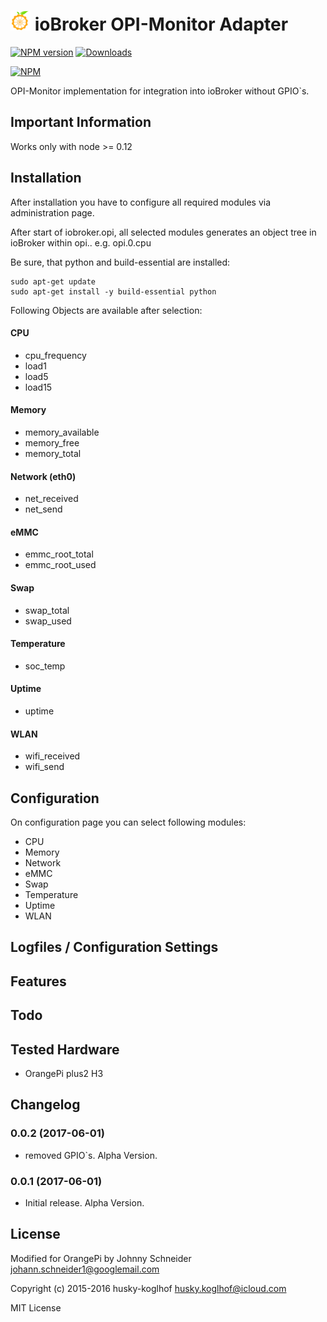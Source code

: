 ![Logo](admin/opi.png)
ioBroker OPI-Monitor Adapter
==============

[![NPM version](http://img.shields.io/npm/v/iobroker.opi.svg)](https://www.npmjs.com/package/iobroker.opi)
[![Downloads](https://img.shields.io/npm/dm/iobroker.opi.svg)](https://www.npmjs.com/package/iobroker.opi)

[![NPM](https://nodei.co/npm/iobroker.opi.png?downloads=true)](https://nodei.co/npm/iobroker.opi/)

OPI-Monitor implementation for integration into ioBroker without GPIO`s.

## Important Information
Works only with node >= 0.12


## Installation
After installation you have to configure all required modules via administration page.

After start of iobroker.opi, all selected modules generates
an object tree in ioBroker within opi.<instance>.<modulename>
e.g. opi.0.cpu

Be sure, that python and build-essential are installed:

```
sudo apt-get update
sudo apt-get install -y build-essential python
```

Following Objects are available after selection:

#### **CPU**
- cpu_frequency
- load1
- load5
- load15

#### **Memory**
- memory_available
- memory_free
- memory_total

#### **Network (eth0)**
- net_received
- net_send

#### **eMMC**
- emmc_root_total
- emmc_root_used

#### **Swap**
- swap_total
- swap_used

#### **Temperature**
- soc_temp

#### **Uptime**
- uptime

#### **WLAN**
- wifi_received
- wifi_send

## Configuration
On configuration page you can select following modules:

- CPU
- Memory
- Network
- eMMC
- Swap
- Temperature
- Uptime
- WLAN

## Logfiles / Configuration Settings

## Features

## Todo

## Tested Hardware
 - OrangePi plus2 H3

## Changelog

### 0.0.2 (2017-06-01)
 - removed GPIO`s. Alpha Version.

### 0.0.1 (2017-06-01)
 - Initial release. Alpha Version.

## License
Modified for OrangePi by Johnny Schneider <johann.schneider1@googlemail.com>

Copyright (c) 2015-2016 husky-koglhof <husky.koglhof@icloud.com>

MIT License
